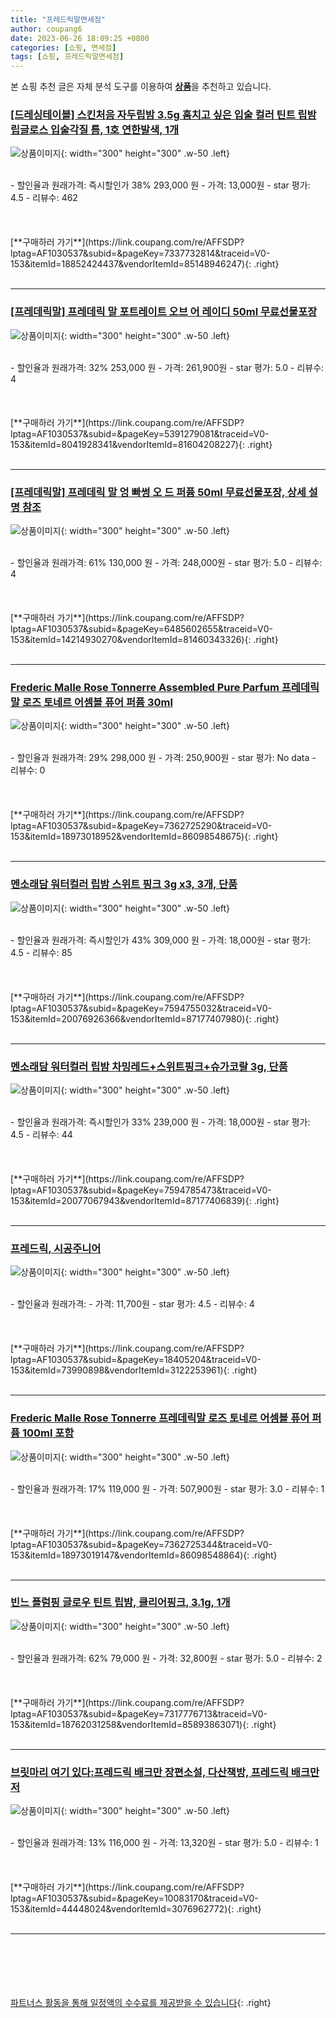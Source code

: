 ```yaml
---
title: "프레드릭말면세점"
author: coupang6
date: 2023-06-26 18:09:25 +0800
categories: [쇼핑, 면세점]
tags: [쇼핑, 프레드릭말면세점]
---
```


본 쇼핑 추천 글은 자체 분석 도구를 이용하여 [**상품**](https://link.coupang.com/a/bao1ui)을 추천하고 있습니다.

### [[드레싱테이블] 스킨처음 자두립밤 3.5g 훔치고 싶은 입술 컬러 틴트 립밤 립글로스 입술각질 틈, 1호 연한발색, 1개](https://link.coupang.com/re/AFFSDP?lptag=AF1030537&subid=&pageKey=7337732814&traceid=V0-153&itemId=18852424437&vendorItemId=85148946247)

![상품이미지](https://thumbnail10.coupangcdn.com/thumbnails/remote/230x230ex/image/vendor_inventory/ce1f/a22e75352865ce91d10da219a35278b81ebbb4c7e8006f2341a333bb7940.jpeg){: width="300" height="300" .w-50 .left}


<br>
- 할인율과 원래가격: 즉시할인가 38%  293,000   원
- 가격: 13,000원
- star 평가: 4.5
- 리뷰수: 462
<br>
<br>
<br>
<br>
[**구매하러 가기**](https://link.coupang.com/re/AFFSDP?lptag=AF1030537&subid=&pageKey=7337732814&traceid=V0-153&itemId=18852424437&vendorItemId=85148946247){: .right}
<br>
<br>

---

### [[프레데릭말] 프레데릭 말 포트레이트 오브 어 레이디 50ml 무료선물포장](https://link.coupang.com/re/AFFSDP?lptag=AF1030537&subid=&pageKey=5391279081&traceid=V0-153&itemId=8041928341&vendorItemId=81604208227)

![상품이미지](https://thumbnail10.coupangcdn.com/thumbnails/remote/230x230ex/image/vendor_inventory/d499/e1e3f2c0a73b0465fb92df8606e3d9b1da08e0c51d3682a68897b70e618d.jpg){: width="300" height="300" .w-50 .left}


<br>
- 할인율과 원래가격: 32%  253,000   원
- 가격: 261,900원
- star 평가: 5.0
- 리뷰수: 4
<br>
<br>
<br>
<br>
[**구매하러 가기**](https://link.coupang.com/re/AFFSDP?lptag=AF1030537&subid=&pageKey=5391279081&traceid=V0-153&itemId=8041928341&vendorItemId=81604208227){: .right}
<br>
<br>

---

### [[프레데릭말] 프레데릭 말 엉 빠썽 오 드 퍼퓸 50ml 무료선물포장, 상세 설명 참조](https://link.coupang.com/re/AFFSDP?lptag=AF1030537&subid=&pageKey=6485602655&traceid=V0-153&itemId=14214930270&vendorItemId=81460343326)

![상품이미지](https://thumbnail10.coupangcdn.com/thumbnails/remote/230x230ex/image/vendor_inventory/5254/0a3ea06a06c2f1d27c926f67f1732fe996b24142bd2639f9c248d2a80c34.jpg){: width="300" height="300" .w-50 .left}


<br>
- 할인율과 원래가격: 61%  130,000   원
- 가격: 248,000원
- star 평가: 5.0
- 리뷰수: 4
<br>
<br>
<br>
<br>
[**구매하러 가기**](https://link.coupang.com/re/AFFSDP?lptag=AF1030537&subid=&pageKey=6485602655&traceid=V0-153&itemId=14214930270&vendorItemId=81460343326){: .right}
<br>
<br>

---

### [Frederic Malle Rose Tonnerre Assembled Pure Parfum 프레데릭말 로즈 토네르 어셈블 퓨어 퍼퓸 30ml](https://link.coupang.com/re/AFFSDP?lptag=AF1030537&subid=&pageKey=7362725290&traceid=V0-153&itemId=18973018952&vendorItemId=86098548675)

![상품이미지](https://thumbnail8.coupangcdn.com/thumbnails/remote/230x230ex/image/vendor_inventory/60f3/80edcd1de81add1009aa0959f834da8d7de3d87a21191203aeb0c651cd3b.jpg){: width="300" height="300" .w-50 .left}


<br>
- 할인율과 원래가격: 29%  298,000   원
- 가격: 250,900원
- star 평가: No data
- 리뷰수: 0
<br>
<br>
<br>
<br>
[**구매하러 가기**](https://link.coupang.com/re/AFFSDP?lptag=AF1030537&subid=&pageKey=7362725290&traceid=V0-153&itemId=18973018952&vendorItemId=86098548675){: .right}
<br>
<br>

---

### [멘소래담 워터컬러 립밤 스위트 핑크 3g x3, 3개, 단품](https://link.coupang.com/re/AFFSDP?lptag=AF1030537&subid=&pageKey=7594755032&traceid=V0-153&itemId=20076926366&vendorItemId=87177407980)

![상품이미지](https://thumbnail8.coupangcdn.com/thumbnails/remote/230x230ex/image/vendor_inventory/561b/e20bde0b57ee137d7a7df65bc6a58437ac37628dcb8fd74fadf66cf02c05.jpg){: width="300" height="300" .w-50 .left}


<br>
- 할인율과 원래가격: 즉시할인가 43%  309,000   원
- 가격: 18,000원
- star 평가: 4.5
- 리뷰수: 85
<br>
<br>
<br>
<br>
[**구매하러 가기**](https://link.coupang.com/re/AFFSDP?lptag=AF1030537&subid=&pageKey=7594755032&traceid=V0-153&itemId=20076926366&vendorItemId=87177407980){: .right}
<br>
<br>

---

### [멘소래담 워터컬러 립밤 차밍레드+스위트핑크+슈가코랄 3g, 단품](https://link.coupang.com/re/AFFSDP?lptag=AF1030537&subid=&pageKey=7594785473&traceid=V0-153&itemId=20077067943&vendorItemId=87177406839)

![상품이미지](https://thumbnail8.coupangcdn.com/thumbnails/remote/230x230ex/image/vendor_inventory/892f/f9a0305fbdf0610e23c4e30982ca84f3559910672a595d44fc7d67f8af1f.jpg){: width="300" height="300" .w-50 .left}


<br>
- 할인율과 원래가격: 즉시할인가 33%  239,000   원
- 가격: 18,000원
- star 평가: 4.5
- 리뷰수: 44
<br>
<br>
<br>
<br>
[**구매하러 가기**](https://link.coupang.com/re/AFFSDP?lptag=AF1030537&subid=&pageKey=7594785473&traceid=V0-153&itemId=20077067943&vendorItemId=87177406839){: .right}
<br>
<br>

---

### [프레드릭, 시공주니어](https://link.coupang.com/re/AFFSDP?lptag=AF1030537&subid=&pageKey=18405204&traceid=V0-153&itemId=73990898&vendorItemId=3122253961)

![상품이미지](https://thumbnail6.coupangcdn.com/thumbnails/remote/230x230ex/image/vendor_inventory/8943/57eb7e051523f7c0ddf20f6bfc63c8bf28bf44ad270a18e992b228b8b55b.jpg){: width="300" height="300" .w-50 .left}


<br>
- 할인율과 원래가격: 
- 가격: 11,700원
- star 평가: 4.5
- 리뷰수: 4
<br>
<br>
<br>
<br>
[**구매하러 가기**](https://link.coupang.com/re/AFFSDP?lptag=AF1030537&subid=&pageKey=18405204&traceid=V0-153&itemId=73990898&vendorItemId=3122253961){: .right}
<br>
<br>

---

### [Frederic Malle Rose Tonnerre 프레데릭말 로즈 토네르 어셈블 퓨어 퍼퓸 100ml 포함](https://link.coupang.com/re/AFFSDP?lptag=AF1030537&subid=&pageKey=7362725344&traceid=V0-153&itemId=18973019147&vendorItemId=86098548864)

![상품이미지](https://thumbnail8.coupangcdn.com/thumbnails/remote/230x230ex/image/vendor_inventory/60f3/80edcd1de81add1009aa0959f834da8d7de3d87a21191203aeb0c651cd3b.jpg){: width="300" height="300" .w-50 .left}


<br>
- 할인율과 원래가격: 17%  119,000   원
- 가격: 507,900원
- star 평가: 3.0
- 리뷰수: 1
<br>
<br>
<br>
<br>
[**구매하러 가기**](https://link.coupang.com/re/AFFSDP?lptag=AF1030537&subid=&pageKey=7362725344&traceid=V0-153&itemId=18973019147&vendorItemId=86098548864){: .right}
<br>
<br>

---

### [빈느 플럼핑 글로우 틴트 립밤, 클리어핑크, 3.1g, 1개](https://link.coupang.com/re/AFFSDP?lptag=AF1030537&subid=&pageKey=7317776713&traceid=V0-153&itemId=18762031258&vendorItemId=85893863071)

![상품이미지](https://thumbnail8.coupangcdn.com/thumbnails/remote/230x230ex/image/vendor_inventory/9f81/e1f6cdaee9b3f8d542191fd915ee6763309d9b07184f982060347dd4950a.jpg){: width="300" height="300" .w-50 .left}


<br>
- 할인율과 원래가격: 62%  79,000   원
- 가격: 32,800원
- star 평가: 5.0
- 리뷰수: 2
<br>
<br>
<br>
<br>
[**구매하러 가기**](https://link.coupang.com/re/AFFSDP?lptag=AF1030537&subid=&pageKey=7317776713&traceid=V0-153&itemId=18762031258&vendorItemId=85893863071){: .right}
<br>
<br>

---

### [브릿마리 여기 있다:프레드릭 배크만 장편소설, 다산책방, 프레드릭 배크만 저](https://link.coupang.com/re/AFFSDP?lptag=AF1030537&subid=&pageKey=10083170&traceid=V0-153&itemId=44448024&vendorItemId=3076962772)

![상품이미지](https://thumbnail9.coupangcdn.com/thumbnails/remote/230x230ex/image/vendor_inventory/adf6/30eac2ace29fe6729c64e6197f63668bd3eaa90ced1644bd1c62db475e94.jpg){: width="300" height="300" .w-50 .left}


<br>
- 할인율과 원래가격: 13%  116,000   원
- 가격: 13,320원
- star 평가: 5.0
- 리뷰수: 1
<br>
<br>
<br>
<br>
[**구매하러 가기**](https://link.coupang.com/re/AFFSDP?lptag=AF1030537&subid=&pageKey=10083170&traceid=V0-153&itemId=44448024&vendorItemId=3076962772){: .right}
<br>
<br>

---
<br><br><br><br><br> [파트너스 활동을 통해 일정액의 수수료를 제공받을 수 있습니다](https://link.coupang.com/a/bao1ui){: .right}